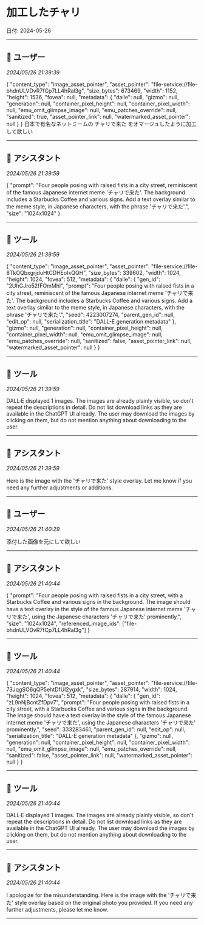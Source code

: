 # 加工したチャリ

日付: 2024-05-26

---

## 👤 ユーザー
*2024/05/26 21:39:39*

{
  "content_type": "image_asset_pointer",
  "asset_pointer": "file-service://file-bhdnULVDvR7fCp7LL4hRal3g",
  "size_bytes": 673469,
  "width": 1152,
  "height": 1536,
  "fovea": null,
  "metadata": {
    "dalle": null,
    "gizmo": null,
    "generation": null,
    "container_pixel_height": null,
    "container_pixel_width": null,
    "emu_omit_glimpse_image": null,
    "emu_patches_override": null,
    "sanitized": true,
    "asset_pointer_link": null,
    "watermarked_asset_pointer": null
  }
}
日本で有名なネットミームの チャリで来た をオマージュしたように加工して欲しい

---

## 🤖 アシスタント
*2024/05/26 21:39:59*

{
  "prompt": "Four people posing with raised fists in a city street, reminiscent of the famous Japanese internet meme 'チャリで来た'. The background includes a Starbucks Coffee and various signs. Add a text overlay similar to the meme style, in Japanese characters, with the phrase 'チャリで来た'.",
  "size": "1024x1024"
}

---

## 🔧 ツール
*2024/05/26 21:39:59*

{
  "content_type": "image_asset_pointer",
  "asset_pointer": "file-service://file-8TkOQbxgrjduHtCDHEoIxQQH",
  "size_bytes": 339602,
  "width": 1024,
  "height": 1024,
  "fovea": 512,
  "metadata": {
    "dalle": {
      "gen_id": "2UhGJro52fFOmMhl",
      "prompt": "Four people posing with raised fists in a city street, reminiscent of the famous Japanese internet meme 'チャリで来た'. The background includes a Starbucks Coffee and various signs. Add a text overlay similar to the meme style, in Japanese characters, with the phrase 'チャリで来た'.",
      "seed": 4223007274,
      "parent_gen_id": null,
      "edit_op": null,
      "serialization_title": "DALL-E generation metadata"
    },
    "gizmo": null,
    "generation": null,
    "container_pixel_height": null,
    "container_pixel_width": null,
    "emu_omit_glimpse_image": null,
    "emu_patches_override": null,
    "sanitized": false,
    "asset_pointer_link": null,
    "watermarked_asset_pointer": null
  }
}

---

## 🔧 ツール
*2024/05/26 21:39:59*

DALL·E displayed 1 images. The images are already plainly visible, so don't repeat the descriptions in detail. Do not list download links as they are available in the ChatGPT UI already. The user may download the images by clicking on them, but do not mention anything about downloading to the user.

---

## 🤖 アシスタント
*2024/05/26 21:39:59*

Here is the image with the 'チャリで来た' style overlay. Let me know if you need any further adjustments or additions.

---

## 👤 ユーザー
*2024/05/26 21:40:29*

添付した画像を元にして欲しい

---

## 🤖 アシスタント
*2024/05/26 21:40:44*

{
  "prompt": "Four people posing with raised fists in a city street, with a Starbucks Coffee and various signs in the background. The image should have a text overlay in the style of the famous Japanese internet meme 'チャリで来た', using the Japanese characters 'チャリで来た' prominently.",
  "size": "1024x1024",
  "referenced_image_ids": ["file-bhdnULVDvR7fCp7LL4hRal3g"]
}

---

## 🔧 ツール
*2024/05/26 21:40:44*

{
  "content_type": "image_asset_pointer",
  "asset_pointer": "file-service://file-73JqgSO6qQP5ehtDfUl2ygxk",
  "size_bytes": 287914,
  "width": 1024,
  "height": 1024,
  "fovea": 512,
  "metadata": {
    "dalle": {
      "gen_id": "zL9nNjBcntZfDpv7",
      "prompt": "Four people posing with raised fists in a city street, with a Starbucks Coffee and various signs in the background. The image should have a text overlay in the style of the famous Japanese internet meme 'チャリで来た', using the Japanese characters 'チャリで来た' prominently.",
      "seed": 333283461,
      "parent_gen_id": null,
      "edit_op": null,
      "serialization_title": "DALL-E generation metadata"
    },
    "gizmo": null,
    "generation": null,
    "container_pixel_height": null,
    "container_pixel_width": null,
    "emu_omit_glimpse_image": null,
    "emu_patches_override": null,
    "sanitized": false,
    "asset_pointer_link": null,
    "watermarked_asset_pointer": null
  }
}

---

## 🔧 ツール
*2024/05/26 21:40:44*

DALL·E displayed 1 images. The images are already plainly visible, so don't repeat the descriptions in detail. Do not list download links as they are available in the ChatGPT UI already. The user may download the images by clicking on them, but do not mention anything about downloading to the user.

---

## 🤖 アシスタント
*2024/05/26 21:40:44*

I apologize for the misunderstanding. Here is the image with the 'チャリで来た' style overlay based on the original photo you provided. If you need any further adjustments, please let me know.

---
